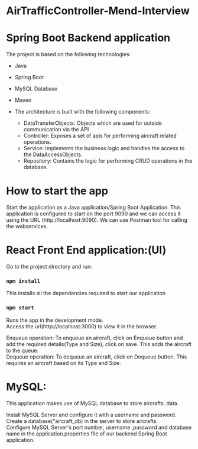# AirTrafficController-Mend-Interview

# Spring Boot Backend application

The project is based on the following technologies:

* Java
* Spring Boot
* MySQL Database
* Maven

 * The architecture is built with the following components:
   * DataTransferObjects: Objects which are used for outside communication via the API
   * Controller: Exposes a set of apis for performing aircraft related operations.
   * Service: Implements the business logic and handles the access to the DataAccessObjects.
   * Repository: Contains the logic for performing CRUD operations in the database.
  
# How to start the app
Start the application as a Java application/Spring Boot Application. This application is configured to start on the port 9090 and we can access it using the URL (http://localhost:9090). We can use Postman tool for calling the webservices.

# React Front End application:(UI)
Go to the project directory and run:
### `npm install`
This installs all the dependencies required to start our application 

### `npm start`

Runs the app in the development mode.<br>
Access the url(http://localhost:3000) to view it in the browser.<br>

Enqueue operation: To enqueue an aircraft, click on Enqueue button and add the required details(Type and Size), click on save. This adds the aircraft to the queue.<br>
Dequeue operation: To dequeue an aircraft, click on Dequeue button. This requires an aircraft based on its Type and Size.<br>

# MySQL:
This application makes use of MySQL database to store aircrafts. data. <br>

Install MySQL Server and configure it with a username and password. <br>
Create a database("aircraft_db) in the server to store aircrafts.<br>
Configure MySQL Server's port number, username ,password and database name in the application.properties file of our backend Spring Boot application. 

